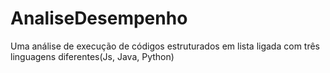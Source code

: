 # AnaliseDesempenho
Uma análise de execução de códigos estruturados em lista ligada com três linguagens diferentes(Js, Java, Python)

